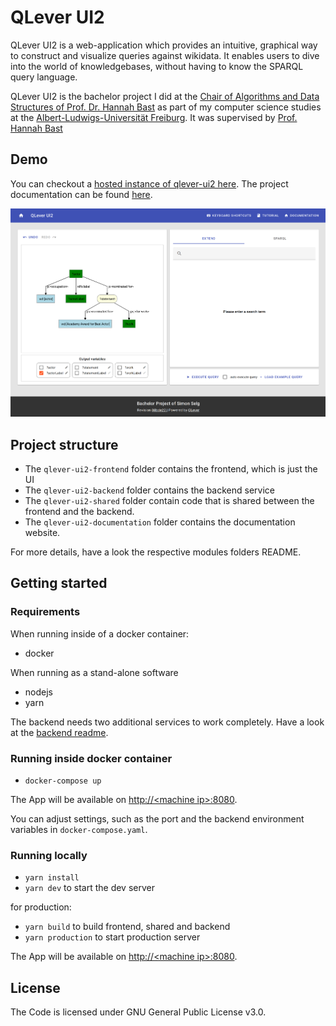 # QLever UI2

 QLever UI2 is a web-application which provides an intuitive, graphical way to construct and visualize queries against wikidata. It enables users to dive into the world of knowledgebases, without having to know the SPARQL query language.

QLever UI2 is the bachelor project I did at the [Chair of Algorithms and Data Structures of Prof. Dr. Hannah Bast](https://ad.informatik.uni-freiburg.de/front-page-en?set_language=en) as part of my computer science studies at the [Albert-Ludwigs-Universität Freiburg](https://www.uni-freiburg.de/). It was supervised by [Prof. Hannah Bast](https://ad.informatik.uni-freiburg.de/staff/bast)


## Demo
You can checkout a [hosted instance of qlever-ui2 here](http://qlever.cs.uni-freiburg.de/simon-selg-ui/). The project documentation can be found [here](https://simonselg.github.io/qlever-ui2/).

![image](./qlever-ui2-documentation/assets/screenshots/ui-overview-main.png)


## Project structure
- The `qlever-ui2-frontend` folder contains the frontend, which is just the UI
- The `qlever-ui2-backend` folder contains the backend service
- The `qlever-ui2-shared` folder contain code that is shared between the frontend and the backend.
- The `qlever-ui2-documentation` folder contains the documentation website.

For more details, have a look the respective modules folders README.

## Getting started
### Requirements
When running inside of a docker container:
 - docker

When running as a stand-alone software
 - nodejs
 - yarn

The backend needs two additional services to work completely. Have a look at the [backend readme](./qlever-ui2-backend/README.md).

### Running inside docker container
- `docker-compose up`

The App will be available on [http://\<machine ip\>:8080](http://machine-ip:8080).

You can adjust settings, such as the port and the backend environment variables in `docker-compose.yaml`.

### Running locally
- `yarn install`
- `yarn dev` to start the dev server

for production:
- `yarn build` to build frontend, shared and backend
- `yarn production` to start production server

The App will be available on [http://\<machine ip\>:8080](http://machine-ip:8080).

## License
The Code is licensed under GNU General Public License v3.0.

